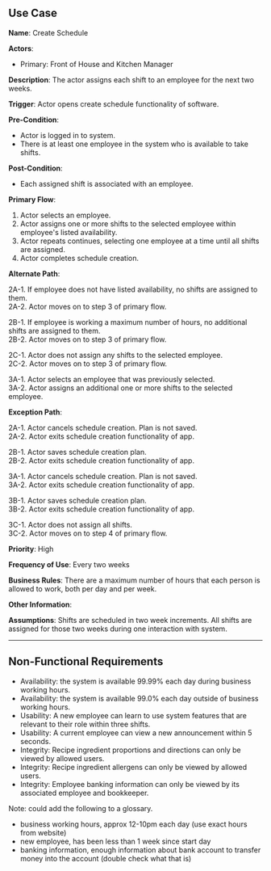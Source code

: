 ## Use Case
**Name**: Create Schedule

**Actors**: 
- Primary: Front of House and Kitchen Manager

**Description**: The actor assigns each shift to an employee for the next two weeks.

**Trigger**: Actor opens create schedule functionality of software.

**Pre-Condition**: 
- Actor is logged in to system.
- There is at least one employee in the system who is available to take shifts.

**Post-Condition**: 
- Each assigned shift is associated with an employee.

**Primary Flow**: 
1. Actor selects an employee.
2. Actor assigns one or more shifts to the selected employee within employee's listed availability.
3. Actor repeats continues, selecting one employee at a time until all shifts are assigned.
4. Actor completes schedule creation.

**Alternate Path**: 

2A-1. If employee does not have listed availability, no shifts are assigned to them. \
2A-2. Actor moves on to step 3 of primary flow.

2B-1. If employee is working a maximum number of hours, no additional shifts are assigned to them. \
2B-2. Actor moves on to step 3 of primary flow.

2C-1. Actor does not assign any shifts to the selected employee. \
2C-2. Actor moves on to step 3 of primary flow.

3A-1. Actor selects an employee that was previously selected. \
3A-2. Actor assigns an additional one or more shifts to the selected employee.

**Exception Path**: 

2A-1. Actor cancels schedule creation. Plan is not saved. \
2A-2. Actor exits schedule creation functionality of app.

2B-1. Actor saves schedule creation plan. \
2B-2. Actor exits schedule creation functionality of app. 

3A-1. Actor cancels schedule creation. Plan is not saved. \
3A-2. Actor exits schedule creation functionality of app.

3B-1. Actor saves schedule creation plan. \
3B-2. Actor exits schedule creation functionality of app.

3C-1. Actor does not assign all shifts. \
3C-2. Actor moves on to step 4 of primary flow.

**Priority**: High

**Frequency of Use**: Every two weeks

**Business Rules**: There are a maximum number of hours that each person is allowed to work, both per day and per week.

**Other Information**:

**Assumptions**: Shifts are scheduled in two week increments. All shifts are assigned for those two weeks during one interaction with system.

---
## Non-Functional Requirements

- Availability: the system is available 99.99% each day during business working hours.
- Availability: the system is available 99.0% each day outside of business working hours.
- Usability: A new employee can learn to use system features that are relevant to their role within three shifts.
- Usability: A current employee can view a new announcement within 5 seconds.
- Integrity: Recipe ingredient proportions and directions can only be viewed by allowed users.
- Integrity: Recipe ingredient allergens can only be viewed by allowed users.
- Integrity: Employee banking information can only be viewed by its associated employee and bookkeeper.

Note: could add the following to a glossary.
- business working hours, approx 12-10pm each day (use exact hours from website)
- new employee, has been less than 1 week since start day
- banking information, enough information about bank account to transfer money into the account (double check what that is)
